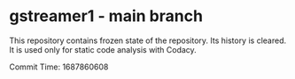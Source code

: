 # gstreamer1 - main branch

This repository contains frozen state of the repository.
Its history is cleared. It is used only for static code
analysis with Codacy.

Commit Time: 1687860608
